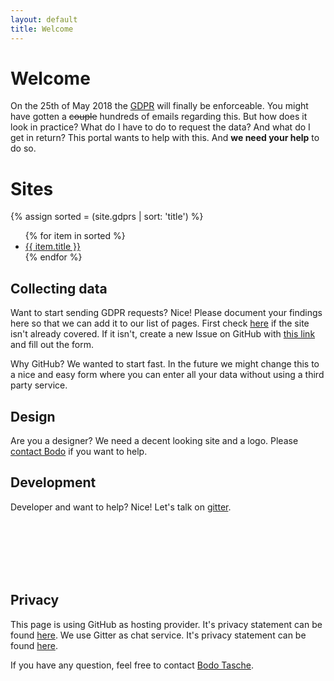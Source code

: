 ```yaml
---
layout: default
title: Welcome
---
```

# Welcome

On the 25th of May 2018 the [GDPR](https://www.eugdpr.org/) will finally be enforceable. You might have gotten
a <strike>couple</strike> hundreds of emails regarding this. But how does it look in practice? What do I
have to do to request the data? And what do I get in return? This portal wants to help with this. And <strong>we need
your help</strong> to do so.

# Sites

{% assign sorted = (site.gdprs | sort: 'title') %}
<ul>
{% for item in sorted %}
  <li><a href="{{ item.url }}">{{ item.title }}</a></li>
{% endfor %}
</ul>


## Collecting data

Want to start sending GDPR requests? Nice! Please document your findings here so that we can add it to our
list of pages. First check [here](https://github.com/howtogdpr/howtogdpr.me/labels/gdpr) if the site isn't already
covered. If it isn't, create a new Issue on GitHub with [this link](https://github.com/howtogdpr/howtogdpr.me/issues/new?template=add-new-site.md) and fill out the form.

Why GitHub? We wanted to start fast. In the future we might change this to a nice and easy form where you can enter all your data without using a third party service.

## Design

Are you a designer? We need a decent looking site and a logo. Please [contact Bodo](mailto:bodo@wannawork.de) if you want to help.

## Development

Developer and want to help? Nice! Let's talk on [gitter](https://gitter.im/howtogdpr/Lobby). 

<br><br><br><br><br>

## Privacy

This page is using GitHub as hosting provider. It's privacy statement can be found [here](https://help.github.com/articles/github-privacy-statement/). We use Gitter as chat service. It's privacy statement can be found [here](https://about.gitlab.com/privacy/).

If you have any question, feel free to contact [Bodo Tasche](http://bodo.tasche.me).
